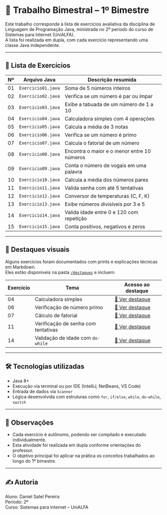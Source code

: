 # 📝 Trabalho Bimestral – 1º Bimestre

Este trabalho corresponde à lista de exercícios avaliativa da disciplina de Linguagem de Programação Java, ministrada no 2º período do curso de Sistemas para Internet (UniALFA).  
A lista foi realizada em dupla, com cada exercício representando uma classe Java independente.

---

## 📘 Lista de Exercícios

| Nº  | Arquivo Java            | Descrição resumida                               |
|-----|--------------------------|--------------------------------------------------|
| 01  | `Exercicio01.java`       | Soma de 5 números inteiros                      |
| 02  | `Exercicio02.java`       | Verifica se um número é par ou ímpar           |
| 03  | `Exercicio03.java`       | Exibe a tabuada de um número de 1 a 10         |
| 04  | `Exercicio04.java`       | Calculadora simples com 4 operações            |
| 05  | `Exercicio05.java`       | Calcula a média de 3 notas                     |
| 06  | `Exercicio06.java`       | Verifica se um número é primo                  |
| 07  | `Exercicio07.java`       | Calcula o fatorial de um número                |
| 08  | `Exercicio08.java`       | Encontra o maior e o menor entre 10 números    |
| 09  | `Exercicio09.java`       | Conta o número de vogais em uma palavra        |
| 10  | `Exercicio10.java`       | Calcula a média dos números pares              |
| 11  | `Exercicio11.java`       | Valida senha com até 5 tentativas              |
| 12  | `Exercicio12.java`       | Conversor de temperaturas (C, F, K)            |
| 13  | `Exercicio13.java`       | Exibe números divisíveis por 3 e 5             |
| 14  | `Exercicio14.java`       | Valida idade entre 0 e 120 com repetição       |
| 15  | `Exercicio15.java`       | Conta positivos, negativos e zeros             |

---

## 🌟 Destaques visuais

Alguns exercícios foram documentados com prints e explicações técnicas em Markdown.  
Eles estão disponíveis na pasta [`/destaques`](../destaques/) e incluem:

| Exercício | Tema                                 | Acesso ao destaque |
|-----------|--------------------------------------|---------------------|
| 04        | Calculadora simples                  | [📄 Ver destaque](../destaques/destaque-exercicio04.md) |
| 06        | Verificação de número primo          | [📄 Ver destaque](../destaques/destaque-exercicio06.md) |
| 07        | Cálculo de fatorial                  | [📄 Ver destaque](../destaques/destaque-exercicio07.md) |
| 11        | Verificação de senha com tentativas  | [📄 Ver destaque](../destaques/destaque-exercicio11.md) |
| 14        | Validação de idade com `do-while`    | [📄 Ver destaque](../destaques/destaque-exercicio14.md) |

---

## 🛠️ Tecnologias utilizadas

- Java 8+
- Execução via terminal ou por IDE (IntelliJ, NetBeans, VS Code)
- Entrada de dados via `Scanner`
- Lógica desenvolvida com estruturas como `for`, `if/else`, `while`, `do-while`, `switch`

---

## 📌 Observações

- Cada exercício é autônomo, podendo ser compilado e executado individualmente.
- Esta atividade foi realizada em dupla conforme orientações do professor.
- O objetivo principal foi aplicar na prática os conceitos trabalhados ao longo do 1º bimestre.

---

## ✍️ Autoria

Aluno: Daniel Satel Pereira  
Período: 2º  
Curso: Sistemas para Internet – UniALFA
